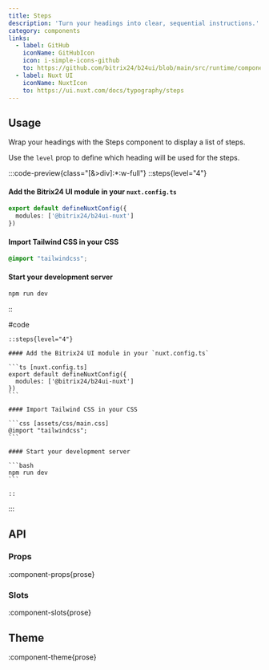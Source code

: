 ```yaml
---
title: Steps
description: 'Turn your headings into clear, sequential instructions.'
category: components
links:
  - label: GitHub
    iconName: GitHubIcon
    icon: i-simple-icons-github
    to: https://github.com/bitrix24/b24ui/blob/main/src/runtime/components/prose/Steps.vue
  - label: Nuxt UI
    iconName: NuxtIcon
    to: https://ui.nuxt.com/docs/typography/steps
---
```


## Usage

Wrap your headings with the Steps component to display a list of steps.

Use the `level` prop to define which heading will be used for the steps.

:::code-preview{class="[&>div]:*:w-full"}
::steps{level="4"}

#### Add the Bitrix24 UI module in your `nuxt.config.ts`

```ts [nuxt.config.ts]
export default defineNuxtConfig({
  modules: ['@bitrix24/b24ui-nuxt']
})
```

#### Import Tailwind CSS in your CSS

```css [assets/css/main.css]
@import "tailwindcss";
```

#### Start your development server

```bash
npm run dev
```

::

#code

````mdc
::steps{level="4"}

#### Add the Bitrix24 UI module in your `nuxt.config.ts`

```ts [nuxt.config.ts]
export default defineNuxtConfig({
  modules: ['@bitrix24/b24ui-nuxt']
})
```

#### Import Tailwind CSS in your CSS

```css [assets/css/main.css]
@import "tailwindcss";
```

#### Start your development server

```bash
npm run dev
```

::
````

:::

## API

### Props

:component-props{prose}

### Slots

:component-slots{prose}

## Theme

:component-theme{prose}
